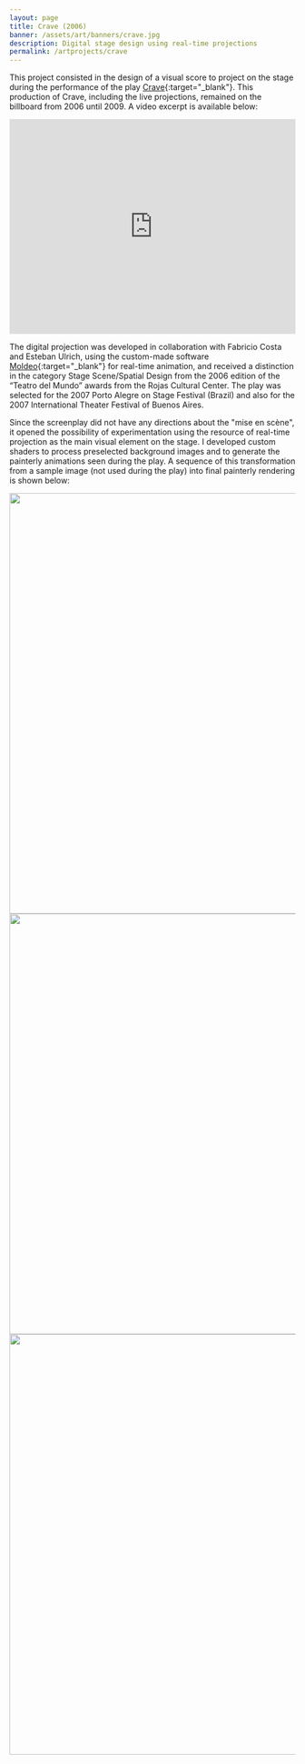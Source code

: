 ```yaml
---
layout: page
title: Crave (2006)
banner: /assets/art/banners/crave.jpg
description: Digital stage design using real-time projections
permalink: /artprojects/crave
---
```


This project consisted in the design of a visual score to project on the stage during the performance of the play [Crave](http://www.alternativateatral.com/obra6203-crave){:target="_blank"}.
This production of Crave, including the live projections, remained on the billboard from 2006 until 2009. A video excerpt is available below:

<!-- <iframe src="https://player.vimeo.com/video/13509000" width="740" height="555" frameborder="0" webkitallowfullscreen mozallowfullscreen allowfullscreen></iframe> -->

<div style="padding:75% 0 0 0;position:relative;"><iframe src="https://player.vimeo.com/video/13509000?title=0&byline=0&portrait=0" style="position:absolute;top:0;left:0;width:100%;height:100%;" frameborder="0" webkitallowfullscreen mozallowfullscreen allowfullscreen></iframe></div><script src="https://player.vimeo.com/api/player.js"></script>

The digital projection was developed in collaboration with Fabricio Costa and Esteban Ulrich, using the custom-made software [Moldeo](http://moldeo.org/){:target="_blank"} for real-time animation, and received
a distinction in the category Stage Scene/Spatial Design from the 2006 edition of the “Teatro del Mundo” awards from the Rojas Cultural Center. The play was selected for the 2007 Porto Alegre
on Stage Festival (Brazil) and also for the 2007 International Theater Festival of Buenos Aires.

Since the screenplay did not have any directions about the "mise en scène", it opened the possibility of experimentation using the resource of real-time projection as the main visual element
on the stage. I developed custom shaders to process preselected background images and to generate the painterly animations seen during the play. A sequence of this transformation from a sample
image (not used during the play) into final painterly rendering is shown below:

<img width="740" src="http://portfolio.andrescolubri.net/images/landscape1.jpg" style="background:none; border:none; box-shadow:none"/>

<img width="740" src="http://portfolio.andrescolubri.net/images/landscape1p1.jpg" style="background:none; border:none; box-shadow:none"/>

<img width="740" src="http://portfolio.andrescolubri.net/images/landscape1p2.jpg" style="background:none; border:none; box-shadow:none"/>
